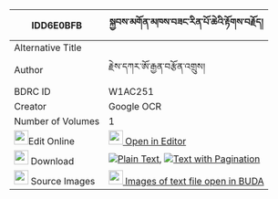 |IDD6E0BFB|སྐྱབས་མགོན་མཁས་བཟང་རིན་པོ་ཆེའི་རྟོགས་བརྗོད། 
| --- | --- 
|Alternative Title |
|Author| རྗེས་དཀར་ཨོ་རྒྱན་བརྩོན་འགྲུས།
|BDRC ID | W1AC251
|Creator | Google OCR
|Number of Volumes| 1
|<img width="25" src="https://img.icons8.com/color/25/000000/edit-property.png">Edit Online| [<img width="25" src="https://avatars.githubusercontent.com/u/45091458?s=200&v=4"> Open in Editor](http://editor.openpecha.org/IDD6E0BFB)
|<img width="25" src="https://img.icons8.com/fluent/48/000000/download-2.png"/>  Download | [![](https://img.icons8.com/color/20/000000/txt.png)Plain Text](https://github.com/Openpecha/IDD6E0BFB/releases/download/v1/kyabgon_khe_zang_rinpoche_i_to_plain_IDD6E0BFB.zip), [![](https://img.icons8.com/color/20/000000/txt.png)Text with Pagination](https://github.com/Openpecha/IDD6E0BFB/releases/download/v1/kyabgon_khe_zang_rinpoche_i_to_pages_IDD6E0BFB.zip)
|<img width="25" src="https://img.icons8.com/plasticine/100/000000/pictures-folder.png"/>  Source Images | [<img width="25" src="https://library.bdrc.io/icons/BUDA-small.svg"> Images of text file open in BUDA](https://library.bdrc.io/show/bdr:W1AC251)
